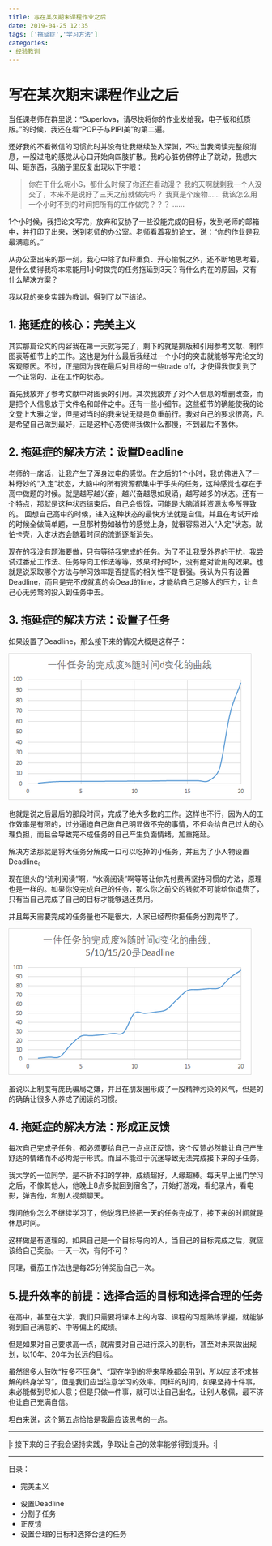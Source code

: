 ```yaml
---
title: 写在某次期末课程作业之后
date: 2019-04-25 12:35
tags: ['拖延症','学习方法']
categories:
- 经验教训
---
```


# 写在某次期末课程作业之后

当任课老师在群里说：“Superlova，请尽快将你的作业发给我，电子版和纸质版。”的时候，我还在看“POP子与PIPI美”的第二遍。

还好我的不看微信的习惯此时并没有让我继续坠入深渊，不过当我阅读完整段消息，一股过电的感觉从心口开始向四肢扩散。我的心脏仿佛停止了跳动，我想大叫、砸东西，我脑子里反复出现以下字眼：

> 你在干什么呢小S，都什么时候了你还在看动漫？
> 我的天啊就剩我一个人没交了，本来不是说好了三天之前就做完吗？
> 我真是个废物……
> 我该怎么用一个小时不到的时间把所有的工作做完？？？
……

1个小时候，我把论文写完，放弃和妥协了一些没能完成的目标，发到老师的邮箱中，并打印了出来，送到老师的办公室。老师看着我的论文，说：“你的作业是我最满意的。”

从办公室出来的那一刻，我心中除了如释重负、开心愉悦之外，还不断地思考着，是什么使得我将本来能用1小时做完的任务拖延到3天？有什么内在的原因，又有什么解决方案？

我以我的亲身实践为教训，得到了以下结论。

## 1. 拖延症的核心：完美主义

其实那篇论文的内容我在第一天就写完了，剩下的就是排版和引用参考文献、制作图表等细节上的工作。这也是为什么最后我经过一个小时的突击就能够写完论文的客观原因。不过，正是因为我在最后对目标的一些trade off，才使得我恢复到了一个正常的、正在工作的状态。

首先我放弃了参考文献中对图表的引用。其次我放弃了对个人信息的增删改查，而是把个人信息放于文件名和邮件之中。还有一些小细节。这些细节的确能使我的论文登上大雅之堂，但是对当时的我来说无疑是负重前行。我对自己的要求很高，凡是希望自己做到最好，正是这种心态使得我做什么都慢，不到最后不罢休。

## 2. 拖延症的解决方法：设置Deadline

老师的一席话，让我产生了浑身过电的感觉。在之后的1个小时，我仿佛进入了一种奇妙的“入定”状态，大脑中的所有资源都集中于手头的任务，这种感觉也存在于高中做题的时候。就是越写越兴奋，越兴奋越思如泉涌，越写越多的状态。还有一个特点，那就是这种状态结束后，自己会很饿，可能是大脑消耗资源太多所导致的。
回想自己高中的时候，进入这种状态的最快方法就是自信，并且在考试开始的时候全做简单题，一旦那种势如破竹的感觉上身，就很容易进入“入定”状态。就怕卡壳，入定状态会随着时间的流逝逐渐消失。

现在的我没有题海要做，只有等待我完成的任务。为了不让我受外界的干扰，我尝试过番茄工作法、任务导向工作法等等，效果时好时坏，没有绝对管用的效果。也就是说采取哪个方法与学习效率是否提高的相关性不是很强。我认为只有设置Deadline，而且是完不成就真的会Dead的line，才能给自己足够大的压力，让自己心无旁骛的投入到任务中去。

## 3. 拖延症的解决方法：设置子任务

如果设置了Deadline，那么接下来的情况大概是这样子：

![任务完成度曲线](.\写在某次期末课程作业之后\任务完成度曲线.png)

也就是说之后最后的那段时间，完成了绝大多数的工作。这样也不行，因为人的工作效率是有限的，过分逼迫自己做自己明显做不完的事情，不但会给自己过大的心理负担，而且会导致完不成任务的自己产生负面情绪，加重拖延。

解决方法那就是将大任务分解成一口可以吃掉的小任务，并且为了小人物设置Deadline。

现在很火的“流利阅读”啊，“水滴阅读”啊等等让你先付费再坚持习惯的方法，原理也是一样的。如果你没完成自己的任务，那么你之前交的钱就不可能给你退费了，只有当自己完成了自己的目标才能够退还费用。

并且每天需要完成的任务量也不是很大，人家已经帮你把任务分割完毕了。

![任务完成度曲线四个Deadline](.\写在某次期末课程作业之后\任务完成度曲线四个Deadline.png)

虽说以上制度有庞氏骗局之嫌，并且在朋友圈形成了一股精神污染的风气，但是的的确确让很多人养成了阅读的习惯。

## 4. 拖延症的解决方法：形成正反馈

每次自己完成子任务，都必须要给自己一点点正反馈，这个反馈必然能让自己产生舒适的情绪而不必拘泥于形式。而且不能过于沉迷导致无法完成接下来的子任务。

我大学的一位同学，是不折不扣的学神，成绩超好，人缘超棒。每天早上出门学习之后，不像其他人，他晚上8点多就回到宿舍了，开始打游戏，看纪录片，看电影，弹吉他，和别人视频聊天。

我问他你怎么不继续学习了，他说我已经把一天的任务完成了，接下来的时间就是休息时间。

这样做是有道理的，如果自己是一个目标导向的人，当自己的目标完成之后，就应该给自己奖励。一天一次，有何不可？

同理，番茄工作法也是每25分钟奖励自己一次。

## 5.提升效率的前提：选择合适的目标和选择合理的任务

在高中，甚至在大学，我们只需要将课本上的内容、课程的习题熟练掌握，就能够得到自己满意的、中等偏上的成绩。

但是如果对自己要求高一点，就需要对自己进行深入的剖析，甚至对未来做出规划，以10年、20年为长远的目标。

虽然很多人鼓吹“技多不压身”、“现在学到的将来早晚都会用到，所以应该不求甚解的终身学习”，但是我们应当注意学习的效率。同样的时间，如果坚持十件事，未必能做到尽如人意；但是只做一件事，就可以让自己出名，让别人敬佩，最不济也让自己充满自信。

坦白来说，这个第五点恰恰是我最应该思考的一点。

---

|: 接下来的日子我会坚持实践，争取让自己的效率能够得到提升。:|

---

目录：
* 完美主义
- 设置Deadline
- 分割子任务
- 正反馈
- 设置合理的目标和选择合适的任务
